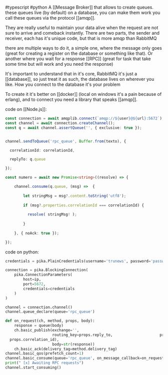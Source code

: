 #typescript #python
A [[Message Broker]] that allows to create queues. these queues live (by default) on a database, you can make them work you call these queues via the protocol [[amqp]].

They are really useful to maintain your data alive when the request are not sure to arrive and comeback instantly. There are two parts, the sender and receiver, each has it's unique code, but that is more amqp than RabbitMQ

there are multiple ways to do it, a simple one, where the message only goes (great for creating a register on the database or something like that). Or another where you wait for a response [[RPC]] (great for task that take some time but will work and you need the response)


It's important to understand that in it's core, RabbitMQ it's just a [[database]], so just treat it as such, the database lives on wherever you like. How you connect to the database it's your problem

To create it it's better on [[docker]] (local on windows it's a pain because of erlang), and to connect you need a library that speaks [[amqp]].


code on [[Node.js]]:

```typescript
const connection = await amqplib.connect(`amqp://${user}@${url}:5672`);
const channel = await connection.createChannel();
const q = await channel.assertQueue('', { exclusive: true });


channel.sendToQueue('rpc_queue', Buffer.from(texto), {

  correlationId: correlationId,

  replyTo: q.queue

});

const numero = await new Promise<string>((resolve) => {

	channel.consume(q.queue, (msg) =>  {
	
		let stringMsg = msg?.content.toString('utf8');
		
		if (msg?.properties.correlationId === correlationId) {
		
		  resolve( stringMsg! );
		
		}
	
	}, { noAck: true });

});
```

code on python:
```python
credentials = pika.PlainCredentials(username='trunews', password='password')

connection = pika.BlockingConnection(
    pika.ConnectionParameters(
        host=ip,
        port=5672,
        credentials=credentials
    )
)

channel = connection.channel() 
channel.queue_declare(queue='rpc_queue')

def on_request(ch, method, props, body):
    response = queue(body)
    ch.basic_publish(exchange='',
                     routing_key=props.reply_to,                     properties=pika.BasicProperties(correlation_id = \
  props.correlation_id),
                     body=str(response))
    ch.basic_ack(delivery_tag=method.delivery_tag)
channel.basic_qos(prefetch_count=1)
channel.basic_consume(queue='rpc_queue', on_message_callback=on_request)
print(" [x] Awaiting RPC requests")
channel.start_consuming()
```

